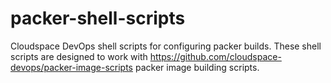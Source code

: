 packer-shell-scripts
====================

Cloudspace DevOps shell scripts for configuring packer builds.  These shell scripts are designed to work with https://github.com/cloudspace-devops/packer-image-scripts packer image building scripts.
